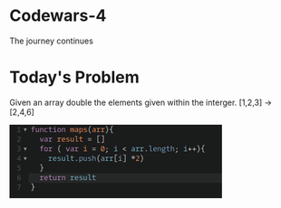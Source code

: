 # Codewars-4
The journey continues

# Today's Problem
Given an array double the elements given within the interger.
[1,2,3] -> [2,4,6]


![alt tag](https://github.com/Rizz311/Codewars-4/blob/master/Codewar4.png)
